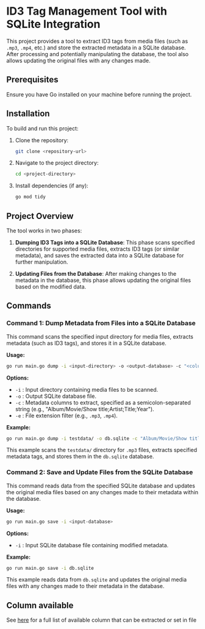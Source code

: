 # ID3 Tag Management Tool with SQLite Integration

This project provides a tool to extract ID3 tags from media files (such as `.mp3`, `.mp4`, etc.) and store the extracted metadata in a SQLite database. After processing and potentially manipulating the database, the tool also allows updating the original files with any changes made.

## Prerequisites

Ensure you have Go installed on your machine before running the project.

## Installation

To build and run this project:

1. Clone the repository:

   ```bash
   git clone <repository-url>
   ```

2. Navigate to the project directory:

   ```bash
   cd <project-directory>
   ```

3. Install dependencies (if any):

   ```bash
   go mod tidy
   ```

## Project Overview

The tool works in two phases:

1. **Dumping ID3 Tags into a SQLite Database**: This phase scans specified directories for supported media files, extracts ID3 tags (or similar metadata), and saves the extracted data into a SQLite database for further manipulation.

2. **Updating Files from the Database**: After making changes to the metadata in the database, this phase allows updating the original files based on the modified data.

## Commands

### Command 1: Dump Metadata from Files into a SQLite Database

This command scans the specified input directory for media files, extracts metadata (such as ID3 tags), and stores it in a SQLite database.

**Usage:**

```bash
go run main.go dump -i <input-directory> -o <output-database> -c "<columns>" -e <file-extension>
```

**Options:**
- `-i` : Input directory containing media files to be scanned.
- `-o` : Output SQLite database file.
- `-c` : Metadata columns to extract, specified as a semicolon-separated string (e.g., "Album/Movie/Show title;Artist;Title;Year").
- `-e` : File extension filter (e.g., `.mp3`, `.mp4`).

**Example:**

```bash
go run main.go dump -i testdata/ -o db.sqlite -c "Album/Movie/Show title;Artist;Title;Year" -e ".mp3"
```

This example scans the `testdata/` directory for `.mp3` files, extracts specified metadata tags, and stores them in the `db.sqlite` database.

### Command 2: Save and Update Files from the SQLite Database

This command reads data from the specified SQLite database and updates the original media files based on any changes made to their metadata within the database.

**Usage:**

```bash
go run main.go save -i <input-database>
```

**Options:**
- `-i` : Input SQLite database file containing modified metadata.

**Example:**

```bash
go run main.go save -i db.sqlite
```

This example reads data from `db.sqlite` and updates the original media files with any changes made to their metadata in the database.

## Column available

See [here](https://github.com/n10v/id3v2/blob/v2.1.4/v2/common_ids.go) for a full list of available column that can be extracted or set in file

